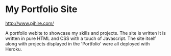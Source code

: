 # My Portfolio Site

http://www.pjhire.com/

A portfolio webite to showcase my skills and projects. The site is written It is written in pure HTML and CSS with a touch of Javascript. The site itself along with projects displayed in the 'Portfolio' were all deployed with Heroku.

